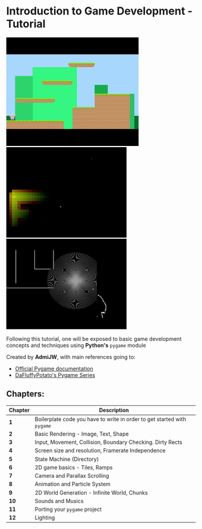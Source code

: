 # Introduction to Game Development - Tutorial

![Game Screenshot](./Assets/Demo/game_dev.gif)
![Game Screenshot2](./Assets/Demo/Demo2.gif)
![Game Screenshot3](./Assets/Demo/Demo3.gif)

Following this tutorial, one will be exposed to basic game development concepts and techniques using __Python's__
`pygame` module

Created by __AdmiJW__, with main references going to:

* [Official Pygame documentation](https://www.pygame.org/docs)
* [DaFluffyPotato's Pygame Series](https://www.youtube.com/c/DaFluffyPotato)

## Chapters:

| Chapter | Description |
|-|-|
| __1__ | Boilerplate code you have to write in order to get started with `pygame` |
| __2__ | Basic Rendering - Image, Text, Shape |
| __3__ | Input, Movement, Collision, Boundary Checking. Dirty Rects |
| __4__ | Screen size and resolution, Framerate Independence |
| __5__ | State Machine (Directory) |
| __6__ | 2D game basics - Tiles, Ramps |
| __7__ | Camera and Parallax Scrolling |
| __8__ | Animation and Particle System |
| __9__ | 2D World Generation - Infinite World, Chunks |
| __10__ | Sounds and Musics |
| __11__ | Porting your `pygame` project |
| __12__ | Lighting |